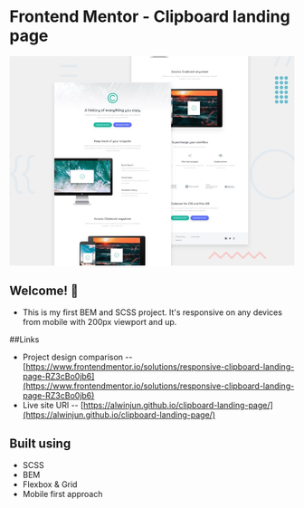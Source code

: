 # Frontend Mentor - Clipboard landing page

![Design preview for the Clipboard landing page coding challenge](./design/desktop-preview.jpg)

## Welcome! 👋

- This is my first BEM and SCSS project. It's responsive on any devices from mobile with 200px viewport and up.

##Links

- Project design comparison -- [https://www.frontendmentor.io/solutions/responsive-clipboard-landing-page-RZ3cBo0jb6](https://www.frontendmentor.io/solutions/responsive-clipboard-landing-page-RZ3cBo0jb6)
- Live site URl -- [https://alwinjun.github.io/clipboard-landing-page/](https://alwinjun.github.io/clipboard-landing-page/)

## Built using

- SCSS
- BEM
- Flexbox & Grid
- Mobile first approach

